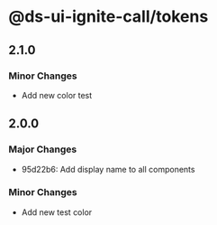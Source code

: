 # @ds-ui-ignite-call/tokens

## 2.1.0

### Minor Changes

- Add new color test

## 2.0.0

### Major Changes

- 95d22b6: Add display name to all components

### Minor Changes

- Add new test color

